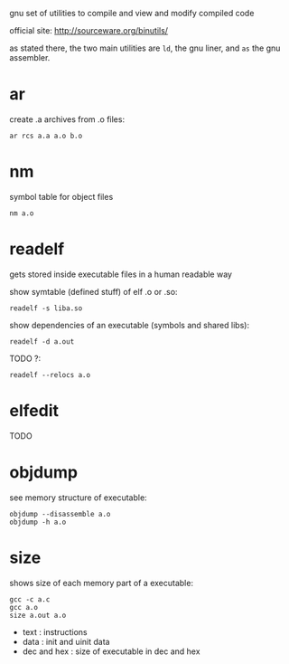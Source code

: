 gnu set of utilities to compile and view and modify compiled code

official site: <http://sourceware.org/binutils/>

as stated there, the two main utilities are `ld`, the gnu liner, and `as` the gnu assembler.

# ar

create .a archives from .o files:

    ar rcs a.a a.o b.o

# nm

symbol table for object files

    nm a.o

# readelf

gets stored inside executable files in a human readable way

show symtable (defined stuff) of elf .o or .so:

    readelf -s liba.so

show dependencies of an executable (symbols and shared libs):

    readelf -d a.out

TODO ?:

    readelf --relocs a.o

# elfedit

TODO

# objdump

see memory structure of executable:

    objdump --disassemble a.o
    objdump -h a.o

# size

shows size of each memory part of a executable:

    gcc -c a.c
    gcc a.o
    size a.out a.o

- text : instructions
- data : init and uinit data
- dec and hex : size of executable in dec and hex
